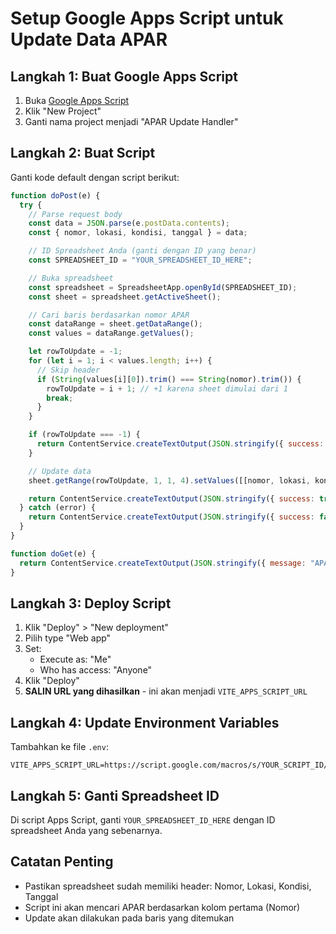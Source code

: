 # Setup Google Apps Script untuk Update Data APAR

## Langkah 1: Buat Google Apps Script

1. Buka [Google Apps Script](https://script.google.com)
2. Klik "New Project"
3. Ganti nama project menjadi "APAR Update Handler"

## Langkah 2: Buat Script

Ganti kode default dengan script berikut:

```javascript
function doPost(e) {
  try {
    // Parse request body
    const data = JSON.parse(e.postData.contents);
    const { nomor, lokasi, kondisi, tanggal } = data;

    // ID Spreadsheet Anda (ganti dengan ID yang benar)
    const SPREADSHEET_ID = "YOUR_SPREADSHEET_ID_HERE";

    // Buka spreadsheet
    const spreadsheet = SpreadsheetApp.openById(SPREADSHEET_ID);
    const sheet = spreadsheet.getActiveSheet();

    // Cari baris berdasarkan nomor APAR
    const dataRange = sheet.getDataRange();
    const values = dataRange.getValues();

    let rowToUpdate = -1;
    for (let i = 1; i < values.length; i++) {
      // Skip header
      if (String(values[i][0]).trim() === String(nomor).trim()) {
        rowToUpdate = i + 1; // +1 karena sheet dimulai dari 1
        break;
      }
    }

    if (rowToUpdate === -1) {
      return ContentService.createTextOutput(JSON.stringify({ success: false, error: "APAR tidak ditemukan" })).setMimeType(ContentService.MimeType.JSON);
    }

    // Update data
    sheet.getRange(rowToUpdate, 1, 1, 4).setValues([[nomor, lokasi, kondisi, tanggal]]);

    return ContentService.createTextOutput(JSON.stringify({ success: true, message: "Data berhasil diupdate" })).setMimeType(ContentService.MimeType.JSON);
  } catch (error) {
    return ContentService.createTextOutput(JSON.stringify({ success: false, error: error.toString() })).setMimeType(ContentService.MimeType.JSON);
  }
}

function doGet(e) {
  return ContentService.createTextOutput(JSON.stringify({ message: "APAR Update API is running" })).setMimeType(ContentService.MimeType.JSON);
}
```

## Langkah 3: Deploy Script

1. Klik "Deploy" > "New deployment"
2. Pilih type "Web app"
3. Set:
   - Execute as: "Me"
   - Who has access: "Anyone"
4. Klik "Deploy"
5. **SALIN URL yang dihasilkan** - ini akan menjadi `VITE_APPS_SCRIPT_URL`

## Langkah 4: Update Environment Variables

Tambahkan ke file `.env`:

```
VITE_APPS_SCRIPT_URL=https://script.google.com/macros/s/YOUR_SCRIPT_ID/exec
```

## Langkah 5: Ganti Spreadsheet ID

Di script Apps Script, ganti `YOUR_SPREADSHEET_ID_HERE` dengan ID spreadsheet Anda yang sebenarnya.

## Catatan Penting

- Pastikan spreadsheet sudah memiliki header: Nomor, Lokasi, Kondisi, Tanggal
- Script ini akan mencari APAR berdasarkan kolom pertama (Nomor)
- Update akan dilakukan pada baris yang ditemukan

